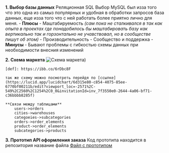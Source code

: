 **1. Выбор базы данных**
    Реляционная SQL
    Выбор MySQL был изза того что это одна из самыз популярных и удобная в обработки запросов база данных, еще изза того что с ней работать более приятно лично для меня. 
    - **Плюсы**
        - Маштабируемость *(сам пока не сталкивался в так как опыта в проектах где понадобилось бы маштабировать базу как вертикально так и горзонтально не учавствовал, но в сообществе пишут об этом)* 
        - Производительность
        - Сообщество и поддержка
    - **Минусы**
        - Бывают проблемы с гибкостью схемы данных при необходимости внесния изменений

**2. Схема маркета**
    ![Схема маркета](https://i.ibb.co/ydg5mpq/sekrana.png))

    [def]: https://ibb.co/6rDbc8F

    так же схему можно посмотреть перейдя по [ссылке](https://lucid.app/lucidchart/6d315e80-c854-4075-85ee-6770bf00211b/edit?viewport_loc=-2571%2C-549%2C2560%2C1254%2C0_0&invitationId=inv_7f3550e0-2644-4a06-bf71-c36bbbb8285f)

    **Связи между таблицами**
        users->orders
        cities->warehouses
        categoeies->subcategories
        orders->order_elements
        product->order_elements
        subcategories->products

**3. Прототип API оформления заказа**
    Код прототипа находится в репозитория название файла [Файл с прототипом](market_proto.php)
